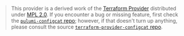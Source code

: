 > This provider is a derived work of the [Terraform Provider](https://github.com/terraform-providers/terraform-provider-configcat)
> distributed under [MPL 2.0](https://www.mozilla.org/en-US/MPL/2.0/). If you encounter a bug or missing feature,
> first check the [`pulumi-configcat` repo](/issues); however, if that doesn't turn up anything,
> please consult the source [`terraform-provider-configcat` repo](https://github.com/terraform-providers/terraform-provider-configcat/issues).
